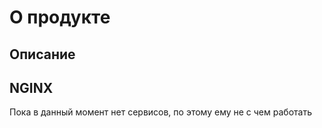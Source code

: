 # О продукте

## Описание

## NGINX 

Пока в данный момент нет сервисов, по этому ему не с чем работать
